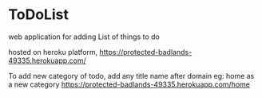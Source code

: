 # ToDoList
web application for adding List of things to do 

hosted on heroku platform,
https://protected-badlands-49335.herokuapp.com/


To add new category of todo, add any title name after domain
eg: home as a new category 
    https://protected-badlands-49335.herokuapp.com/home
